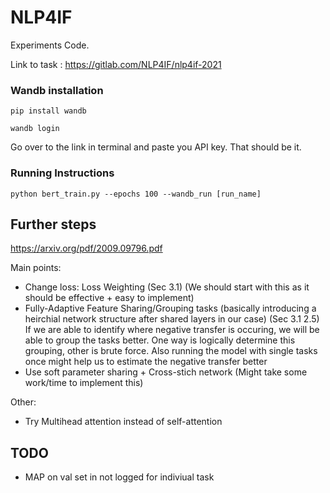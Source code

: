 # NLP4IF

Experiments Code.

Link to task : https://gitlab.com/NLP4IF/nlp4if-2021

### Wandb installation

```
pip install wandb

wandb login
```

Go over to the link in terminal and paste you API key. That should be it.

### Running Instructions

```
python bert_train.py --epochs 100 --wandb_run [run_name]
```

## Further steps
https://arxiv.org/pdf/2009.09796.pdf

Main points:
- Change loss: Loss Weighting (Sec 3.1) (We should start with this as it should be effective + easy to implement)
- Fully-Adaptive Feature Sharing/Grouping tasks (basically introducing a heirchial network structure after shared layers in our case) (Sec 3.1 2.5)
If we are able to identify where negative transfer is occuring, we will be able to group the tasks better. One way is logically determine this grouping, other is brute force. Also running the model with single tasks once might help us to estimate the negative transfer better
- Use soft parameter sharing + Cross-stich network (Might take some work/time to implement this)

Other:
- Try Multihead attention instead of self-attention

## TODO
- MAP on val set in not logged for indiviual task
